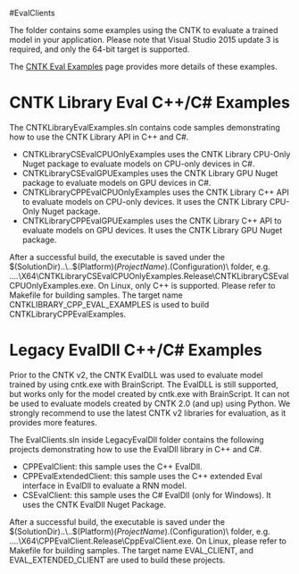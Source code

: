 #EvalClients

The folder contains some examples using the CNTK to evaluate a trained model in your application. Please note that Visual Studio 2015 update 3 is required, and only the 64-bit target is supported.

The [CNTK Eval Examples](https://docs.microsoft.com/en-us/cognitive-toolkit/CNTK-Eval-Examples) page provides more details of these examples.

# CNTK Library Eval C++/C# Examples

The CNTKLibraryEvalExamples.sln contains code samples demonstrating how to use the CNTK Library API in C++ and C#.

* CNTKLibraryCSEvalCPUOnlyExamples uses the CNTK Library CPU-Only Nuget package to evaluate models on CPU-only devices in C#.
* CNTKLibraryCSEvalGPUExamples uses the CNTK Library GPU Nuget package to evaluate models on GPU devices in C#.
* CNTKLibraryCPPEvalCPUOnlyExamples uses the CNTK Library C++ API to evaluate models on CPU-only devices. It uses the CNTK Library CPU-Only Nuget package.
* CNTKLibraryCPPEvalGPUExamples uses the CNTK Library C++ API to evaluate models on GPU devices. It uses the CNTK Library GPU Nuget package.

After a successful build, the executable is saved under the $(SolutionDir)..\..$(Platform)$(ProjectName).$(Configuration)\ folder, e.g. ..\..\X64\CNTKLibraryCSEvalCPUOnlyExamples.Release\CNTKLibraryCSEvalCPUOnlyExamples.exe.
On Linux, only C++ is supported. Please refer to Makefile for building samples. The target name CNTKLIBRARY_CPP_EVAL_EXAMPLES is used to build CNTKLibraryCPPEvalExamples.

# Legacy EvalDll C++/C# Examples

Prior to the CNTK v2, the CNTK EvalDLL was used to evaluate model trained by using cntk.exe with BrainScript. The EvalDLL is still supported, but works only for the model created by cntk.exe with BrainScript. It can not be used to evaluate models created by CNTK 2.0 (and up) using Python. We strongly recommend to use the latest CNTK v2 libraries for evaluation, as it provides more features.

The EvalClients.sln inside LegacyEvalDll folder contains the following projects demonstrating how to use the EvalDll library in C++ and C#.

* CPPEvalClient: this sample uses the C++ EvalDll.
* CPPEvalExtendedClient: this sample uses the C++ extended Eval interface in EvalDll to evaluate a RNN model.
* CSEvalClient: this sample uses the C# EvalDll (only for Windows). It uses the CNTK EvalDll Nuget Package.

After a successful build, the executable is saved under the $(SolutionDir)..\..$(Platform)$(ProjectName).$(Configuration)\ folder, e.g. ..\..\X64\CPPEvalClient.Release\CppEvalClient.exe.
On Linux, please refer to Makefile for building samples. The target name EVAL_CLIENT, and EVAL_EXTENDED_CLIENT are used to build these projects.
